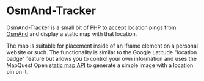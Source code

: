 OsmAnd-Tracker
=========

OsmAnd-Tracker is a small bit of PHP to accept location pings from [OsmAnd](http://www.osmand.net) and display a static map with that location. 

The map is suitable for placement inside of an iframe element on a personal website or such. The functionality is similar to the Google Latitude "location badge" feature but allows you to control your own information and uses the MapQuest Open [static map API](http://open.mapquestapi.com/staticmap/) to generate a simple image with a location pin on it.
